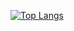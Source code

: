 <!-- ![lmssieh's GitHub stats](https://github-readme-stats.vercel.app/api?username=lmssieh&count_private=true&show_icons=true) -->

[![Top Langs](https://github-readme-stats.vercel.app/api/top-langs/?username=lmssieh&layout=compact)](https://github.com/anuraghazra/github-readme-stats)

